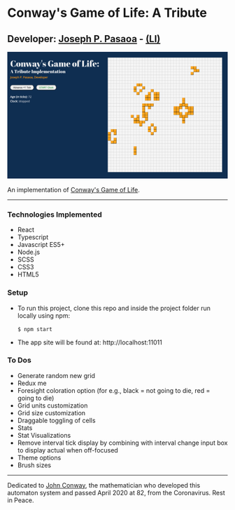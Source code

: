 # Conway's Game of Life: A Tribute

## Developer: [Joseph P. Pasaoa](https://github.com/joseph-p-pasaoa) - [(LI)](https://www.linkedin.com/in/josephpasaoa)

![screenshot](./static/20-0621-screencap.png)

An implementation of [Conway's Game of Life](https://en.wikipedia.org/wiki/Conway%27s_Game_of_Life).

---

### Technologies Implemented
+ React
+ Typescript
+ Javascript ES5+
+ Node.js
+ SCSS
+ CSS3
+ HTML5

### Setup
+ To run this project, clone this repo and inside the project folder run locally using npm:
  ```
  $ npm start
  ```
+ The app site will be found at: http://localhost:11011

### To Dos
- Generate random new grid
- Redux me
- Foresight coloration option (for e.g., black = not going to die, red = going to die)
- Grid units customization
- Grid size customization
- Draggable toggling of cells
- Stats
- Stat Visualizations
- Remove interval tick display by combining with interval change input box to display actual when off-focused
- Theme options
- Brush sizes

---

Dedicated to [John Conway](https://arstechnica.com/science/2020/04/john-conway-inventor-of-the-game-of-life-has-died-of-covid-19/), the mathematician who developed this automaton system and passed April 2020 at 82, from the Coronavirus. Rest in Peace.
